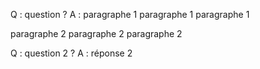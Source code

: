 
Q : question ? 
A : 
paragraphe 1
paragraphe 1
paragraphe 1

paragraphe 2
paragraphe 2
paragraphe 2


Q : question 2 ? 
A : réponse 2